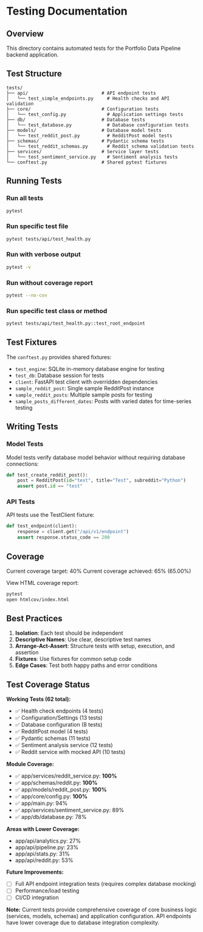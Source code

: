 # Testing Documentation

## Overview

This directory contains automated tests for the Portfolio Data Pipeline backend application.

## Test Structure

```
tests/
├── api/                           # API endpoint tests
│   └── test_simple_endpoints.py     # Health checks and API validation
├── core/                          # Configuration tests
│   └── test_config.py               # Application settings tests
├── db/                            # Database tests
│   └── test_database.py             # Database configuration tests
├── models/                        # Database model tests
│   └── test_reddit_post.py          # RedditPost model tests
├── schemas/                       # Pydantic schema tests
│   └── test_reddit_schemas.py       # Reddit schema validation tests
├── services/                      # Service layer tests
│   └── test_sentiment_service.py    # Sentiment analysis tests
└── conftest.py                    # Shared pytest fixtures
```

## Running Tests

### Run all tests
```bash
pytest
```

### Run specific test file
```bash
pytest tests/api/test_health.py
```

### Run with verbose output
```bash
pytest -v
```

### Run without coverage report
```bash
pytest --no-cov
```

### Run specific test class or method
```bash
pytest tests/api/test_health.py::test_root_endpoint
```

## Test Fixtures

The `conftest.py` provides shared fixtures:

- `test_engine`: SQLite in-memory database engine for testing
- `test_db`: Database session for tests
- `client`: FastAPI test client with overridden dependencies
- `sample_reddit_post`: Single sample RedditPost instance
- `sample_reddit_posts`: Multiple sample posts for testing
- `sample_posts_different_dates`: Posts with varied dates for time-series testing

## Writing Tests

### Model Tests
Model tests verify database model behavior without requiring database connections:

```python
def test_create_reddit_post():
    post = RedditPost(id="test", title="Test", subreddit="Python")
    assert post.id == "test"
```

### API Tests
API tests use the TestClient fixture:

```python
def test_endpoint(client):
    response = client.get("/api/v1/endpoint")
    assert response.status_code == 200
```

## Coverage

Current coverage target: 40%
Current coverage achieved: 65% (65.00%)

View HTML coverage report:
```bash
pytest
open htmlcov/index.html
```

## Best Practices

1. **Isolation**: Each test should be independent
2. **Descriptive Names**: Use clear, descriptive test names
3. **Arrange-Act-Assert**: Structure tests with setup, execution, and assertion
4. **Fixtures**: Use fixtures for common setup code
5. **Edge Cases**: Test both happy paths and error conditions

## Test Coverage Status

**Working Tests (62 total):**
- ✅ Health check endpoints (4 tests)
- ✅ Configuration/Settings (13 tests)
- ✅ Database configuration (8 tests)
- ✅ RedditPost model (4 tests)
- ✅ Pydantic schemas (11 tests)
- ✅ Sentiment analysis service (12 tests)
- ✅ Reddit service with mocked API (10 tests)

**Module Coverage:**
- ✅ app/services/reddit_service.py: **100%**
- ✅ app/schemas/reddit.py: **100%**
- ✅ app/models/reddit_post.py: **100%**
- ✅ app/core/config.py: **100%**
- ✅ app/main.py: 94%
- ✅ app/services/sentiment_service.py: 89%
- ✅ app/db/database.py: 78%

**Areas with Lower Coverage:**
- app/api/analytics.py: 27%
- app/api/pipeline.py: 23%
- app/api/stats.py: 31%
- app/api/reddit.py: 53%

**Future Improvements:**
- [ ] Full API endpoint integration tests (requires complex database mocking)
- [ ] Performance/load testing
- [ ] CI/CD integration

**Note:** Current tests provide comprehensive coverage of core business logic (services, models, schemas) and application configuration. API endpoints have lower coverage due to database integration complexity.
